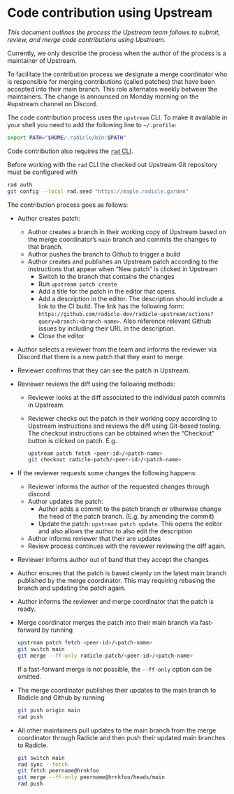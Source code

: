 # Code contribution using Upstream

_This document outlines the process the Upstream team follows to submit, review,
and merge code contributions using Upstream._

Currently, we only describe the process when the author of the process is a
maintainer of Upstream.

To facilitate the contribution process we designate a merge coordinator who is responsible
for merging contributions (called patches) that have been accepted into their
main branch. This role alternates weekly between the maintainers. The change is
announced on Monday morning on the #upstream channel on Discord.

The code contribution process uses the `upstream` CLI. To make it available in
your shell you need to add the following line to `~/.profile`:

```bash
export PATH="$HOME/.radicle/bin:$PATH"
```

Code contribution also requires the [`rad` CLI](https://github.com/radicle-dev/radicle-cli/#installation).

Before working with the `rad` CLI the checked out Upstream Git repository must
be configured with

```bash
rad auth
git config --local rad.seed "https://maple.radicle.garden"
```

The contribution process goes as follows:

- Author creates patch:
  - Author creates a branch in their working copy of Upstream based on the
    merge coordinator’s `main` branch and commits the changes to that branch.
  - Author pushes the branch to Github to trigger a build
  - Author creates and publishes an Upstream patch according to the
    instructions that appear when “New patch” is clicked in Upstream
    - Switch to the branch that contains the changes
    - Run `upstream patch create`
    - Add a title for the patch in the editor that opens.
    - Add a description in the editor. The description should include a link to
      the CI build. The link has the following form:
      `https://github.com/radicle-dev/radicle-upstream/actions?query=branch:<branch-name>`.
      Also reference relevant Github issues by including their URL in the
      description.
    - Close the editor
- Author selects a reviewer from the team and informs the reviewer via Discord
  that there is a new patch that they want to merge.
- Reviewer confirms that they can see the patch in Upstream.
- Reviewer reviews the diff using the following methods:
  - Reviewer looks at the diff associated to the individual patch commits in
    Upstream.
  - Reviewer checks out the patch in their working copy according to Upstream
    instructions and reviews the diff using Git-based tooling. The checkout
    instructions can be obtained when the “Checkout” button is clicked on patch.
    E.g.

    ```bash
    upstream patch fetch <peer-id>/<patch-name>
    git checkout radicle-patch/<peer-id>/<patch-name>
    ```

- If the reviewer requests some changes the following happens:
  - Reviewer informs the author of the requested changes through discord
  - Author updates the patch:
    - Author adds a commit to the patch branch or otherwise change the head of
      the patch branch. (E.g. by amending the commit)
    - Update the patch: `upstream patch update`. This
      opens the editor and also allows the author to also edit the description
  - Author informs reviewer that their are updates
  - Review process continues with the reviewer reviewing the diff again.
- Reviewer informs author out of band that they accept the changes
- Author ensures that the patch is based cleanly on the latest main branch
  published by the merge coordinator. This may requiring rebasing the branch and
  updating the patch again.
- Author informs the reviewer and merge coordinator that the patch is ready.
- Merge coordinator merges the patch into their main branch via
  fast-forward by running

  ```bash
  upstream patch fetch <peer-id>/<patch-name>
  git switch main
  git merge --ff-only radicle-patch/<peer-id>/<patch-name>
  ```

  If a fast-forward merge is not possible, the `--ff-only` option can be
  omitted.
- The merge coordinator publishes their updates to the main branch to Radicle
  and Github by running

  ```bash
  git push origin main
  rad push
  ```

- All other maintainers pull updates to the main branch from the merge
  coordinator through Radicle and then push their updated main branches to
  Radicle.

  ```bash
  git switch main
  rad sync --fetch
  git fetch peername@hrnkfoo
  git merge --ff-only peername@hrnkfoo/heads/main
  rad push
  ```
